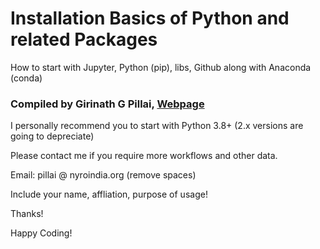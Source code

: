 # Installation Basics of Python and related Packages
How to start with Jupyter, Python (pip), libs, Github along with Anaconda (conda)

### Compiled by Girinath G Pillai, [Webpage](https://bit.ly/giribio20)

I personally recommend you to start with Python 3.8+ (2.x versions are going to depreciate)

Please contact me if you require more workflows and other data.

Email: pillai @ nyroindia.org  (remove spaces)

Include your name, affliation, purpose of usage!

Thanks!

Happy Coding!
